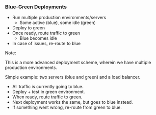 ### Blue-Green Deployments

* <!-- .element: class="fragment" --> Run multiple production environments/servers
    - Some active (blue), some idle (green)
* <!-- .element: class="fragment" --> Deploy to green
* <!-- .element: class="fragment" --> Once ready, route traffic to green
    - Blue becomes idle
* <!-- .element: class="fragment" --> In case of issues, re-route to blue

Note:

This is a more advanced deployment scheme, wherein we have multiple production environments.

Simple example: two servers (blue and green) and a load balancer.
- All traffic is currently going to blue.
- Deploy + test in green environment.
- When ready, route traffic to green.
- Next deployment works the same, but goes to blue instead.
- If something went wrong, re-route from green to blue.
